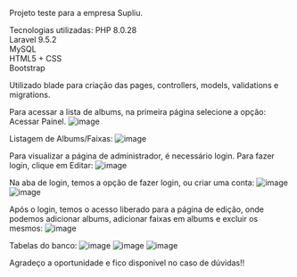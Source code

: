 Projeto teste para a empresa Supliu.

Tecnologias utilizadas: 
PHP 8.0.28 <br/>
Laravel 9.5.2 <br/>
MySQL <br/>
HTML5 + CSS <br/>
Bootstrap <br/>


Utilizado blade para criação das pages, controllers, models, validations e migrations.

Para acessar a lista de albums, na primeira página selecione a opção: Acessar Painel.
![image](https://github.com/meirellos/Supliu/assets/72823459/5a70b970-8ae4-4504-9049-01950e3fc846)

Listagem de Albums/Faixas:
![image](https://github.com/meirellos/Supliu/assets/72823459/cb93ba9f-8e31-4a94-9b18-696ad2344907)

Para visualizar a página de administrador, é necessário login. Para fazer login, clique em Editar:
![image](https://github.com/meirellos/Supliu/assets/72823459/21406866-6c9a-4874-bf14-5515d7dfa5e9)

Na aba de login, temos a opção de fazer login, ou criar uma conta:
![image](https://github.com/meirellos/Supliu/assets/72823459/39ce1e20-f960-465b-b7e1-9a29b510a469)
![image](https://github.com/meirellos/Supliu/assets/72823459/03ce9db9-c2d4-451c-8e78-e3a856adc8c3)

Após o login, temos o acesso liberado para a página de edição, onde podemos adicionar albums, adicionar faixas em albums e excluir os mesmos:
![image](https://github.com/meirellos/Supliu/assets/72823459/034d5fdf-e034-437a-a0cd-497988e99f7c)

Tabelas do banco:
![image](https://github.com/meirellos/Supliu/assets/72823459/c4961f0b-8fe2-49c7-af97-fdbb68b41edd)
![image](https://github.com/meirellos/Supliu/assets/72823459/2eeed57c-d30a-4eef-abaa-b4144a36526f)
![image](https://github.com/meirellos/Supliu/assets/72823459/7b5e6a26-5600-473c-8d27-f7dddacb0cff)

Agradeço a oportunidade e fico disponivel no caso de dúvidas!!
